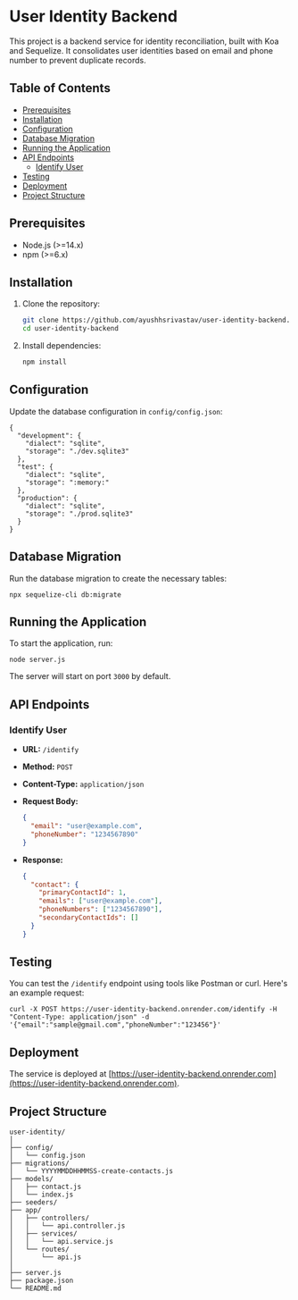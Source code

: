 # User Identity Backend

This project is a backend service for identity reconciliation, built with Koa and Sequelize. It consolidates user identities based on email and phone number to prevent duplicate records.

## Table of Contents

- [Prerequisites](#prerequisites)
- [Installation](#installation)
- [Configuration](#configuration)
- [Database Migration](#database-migration)
- [Running the Application](#running-the-application)
- [API Endpoints](#api-endpoints)
  - [Identify User](#identify-user)
- [Testing](#testing)
- [Deployment](#deployment)
- [Project Structure](#project-structure)

## Prerequisites

- Node.js (>=14.x)
- npm (>=6.x)

## Installation

1. Clone the repository:

   ```sh
   git clone https://github.com/ayushhsrivastav/user-identity-backend.git
   cd user-identity-backend
   ```

2. Install dependencies:

   ```sh
   npm install
   ```

## Configuration

Update the database configuration in `config/config.json`:

    {
      "development": {
        "dialect": "sqlite",
        "storage": "./dev.sqlite3"
      },
      "test": {
        "dialect": "sqlite",
        "storage": ":memory:"
      },
      "production": {
        "dialect": "sqlite",
        "storage": "./prod.sqlite3"
      }
    }

## Database Migration

Run the database migration to create the necessary tables:

    npx sequelize-cli db:migrate

## Running the Application

To start the application, run:

    node server.js

The server will start on port `3000` by default.

## API Endpoints

### Identify User

- **URL:** `/identify`
- **Method:** `POST`
- **Content-Type:** `application/json`
- **Request Body:**

  ```json
  {
    "email": "user@example.com",
    "phoneNumber": "1234567890"
  }
  ```

- **Response:**

  ```json
  {
    "contact": {
      "primaryContactId": 1,
      "emails": ["user@example.com"],
      "phoneNumbers": ["1234567890"],
      "secondaryContactIds": []
    }
  }
  ```

## Testing

You can test the `/identify` endpoint using tools like Postman or curl. Here's an example request:

    curl -X POST https://user-identity-backend.onrender.com/identify -H "Content-Type: application/json" -d '{"email":"sample@gmail.com","phoneNumber":"123456"}'

## Deployment

The service is deployed at [https://user-identity-backend.onrender.com](https://user-identity-backend.onrender.com).

## Project Structure

    user-identity/
    │
    ├── config/
    │   └── config.json
    ├── migrations/
    │   └── YYYYMMDDHHMMSS-create-contacts.js
    ├── models/
    │   ├── contact.js
    │   └── index.js
    ├── seeders/
    ├── app/
    │   ├── controllers/
    │   │   └── api.controller.js
    │   ├── services/
    │   │   └── api.service.js
    │   └── routes/
    │       └── api.js
    │
    ├── server.js
    ├── package.json
    └── README.md
